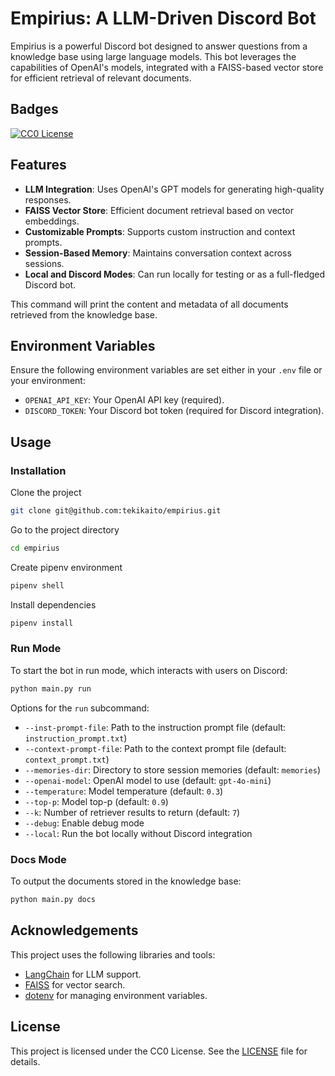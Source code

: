 # Empirius: A LLM-Driven Discord Bot

Empirius is a powerful Discord bot designed to answer questions from a knowledge base using large language models. This bot leverages the capabilities of OpenAI's models, integrated with a FAISS-based vector store for efficient retrieval of relevant documents.

## Badges

[![CC0 License](https://img.shields.io/badge/License-CC0%201.0-lightgrey.svg)](https://creativecommons.org/publicdomain/zero/1.0/)

## Features

- **LLM Integration**: Uses OpenAI's GPT models for generating high-quality responses.
- **FAISS Vector Store**: Efficient document retrieval based on vector embeddings.
- **Customizable Prompts**: Supports custom instruction and context prompts.
- **Session-Based Memory**: Maintains conversation context across sessions.
- **Local and Discord Modes**: Can run locally for testing or as a full-fledged Discord bot.

This command will print the content and metadata of all documents retrieved from the knowledge base.

## Environment Variables

Ensure the following environment variables are set either in your `.env` file or your environment:

- `OPENAI_API_KEY`: Your OpenAI API key (required).
- `DISCORD_TOKEN`: Your Discord bot token (required for Discord integration).

## Usage

### Installation

Clone the project

```bash
git clone git@github.com:tekikaito/empirius.git
```

Go to the project directory

```bash
cd empirius
```

Create pipenv environment

```bash
pipenv shell
```

Install dependencies

```bash
pipenv install
```

### Run Mode

To start the bot in run mode, which interacts with users on Discord:

```bash
python main.py run
```

Options for the `run` subcommand:

- `--inst-prompt-file`: Path to the instruction prompt file (default: `instruction_prompt.txt`)
- `--context-prompt-file`: Path to the context prompt file (default: `context_prompt.txt`)
- `--memories-dir`: Directory to store session memories (default: `memories`)
- `--openai-model`: OpenAI model to use (default: `gpt-4o-mini`)
- `--temperature`: Model temperature (default: `0.3`)
- `--top-p`: Model top-p (default: `0.9`)
- `--k`: Number of retriever results to return (default: `7`)
- `--debug`: Enable debug mode
- `--local`: Run the bot locally without Discord integration

### Docs Mode

To output the documents stored in the knowledge base:

```bash
python main.py docs
```

## Acknowledgements

This project uses the following libraries and tools:

- [LangChain](https://github.com/hwchase17/langchain) for LLM support.
- [FAISS](https://github.com/facebookresearch/faiss) for vector search.
- [dotenv](https://github.com/theskumar/python-dotenv) for managing environment variables.

## License

This project is licensed under the CC0 License. See the [LICENSE](LICENSE) file for details.
